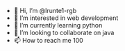 - 👋 Hi, I’m @lrunte1-rgb
- 👀 I’m interested in web development
- 🌱 I’m currently learning python
- 💞️ I’m looking to collaborate on java
- 📫 How to reach me 100

<!---
lrunte1-rgb/lrunte1-rgb is a ✨ special ✨ repository because its `README.md` (this file) appears on your GitHub profile.
You can click the Preview link to take a look at your changes.
--->
